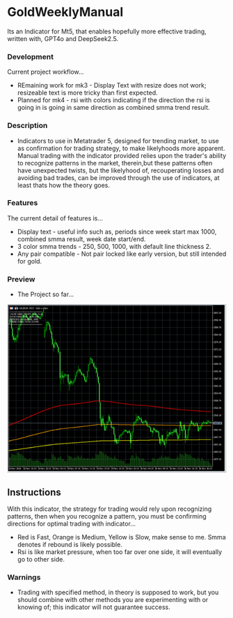 # GoldWeeklyManual
Its an  Indicator for Mt5, that enables hopefully more effective trading, written with, GPT4o and DeepSeek2.5.

### Development
Current project workflow...
- REmaining work for mk3 - Display Text with resize does not work; resizeable text is more tricky than first expected. 
- Planned for mk4 - rsi with colors indicating if the direction the rsi is going in is going in same direction as combined smma trend result.

### Description
- Indicators to use in Metatrader 5, designed for trending market, to use as confirmation for trading strategy, to make likelyhoods more apparent. Manual trading with the indicator provided relies upon the trader's ability to recognize patterns in the market, therein,but these patterns often have unexpected twists, but the likelyhood of, recouperating losses and avoiding bad trades, can be improved through the use of indicators, at least thats how the theory goes.

### Features
The current detail of features is...
- Display text - useful info such as, periods since week start max 1000, combined smma result, week date start/end.  
- 3 color smma trends - 250, 500, 1000, with default line thickness 2.
- Any pair compatible - Not pair locked like early version, but still intended for gold.

### Preview
- The Project so far...

![indicator preview](media/preview.png)

## Instructions
With this indicator, the strategy for trading would rely upon recognizing patterns, then when you recognize a pattern, you must be confirming directions for optimal trading with indicator... 
- Red is Fast, Orange is Medium, Yellow is Slow, make sense to me. Smma denotes if rebound is likely possible.
- Rsi is like market pressure, when too far over one side, it will eventually go to other side.

### Warnings
- Trading with specified method, in theory is supposed to work, but you should combine with other methods you are experimenting with or knowing of; this indicator will not guarantee success.
